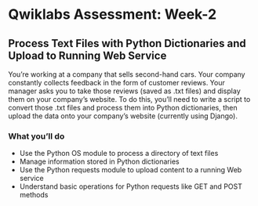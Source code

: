# Qwiklabs Assessment: Week-2
## Process Text Files with Python Dictionaries and Upload to Running Web Service

You’re working at a company that sells second-hand cars. Your company constantly collects feedback in the form of customer reviews. Your manager asks you to take those reviews (saved as .txt files) and display them on your company’s website. To do this, you’ll need to write a script to convert those .txt files and process them into Python dictionaries, then upload the data onto your company’s website (currently using Django).

### What you’ll do

* Use the Python OS module to process a directory of text files
* Manage information stored in Python dictionaries
* Use the Python requests module to upload content to a running Web service
* Understand basic operations for Python requests like GET and POST methods 
